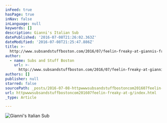```yaml
---
inFeed: true
hasPage: true
inNav: false
inLanguage: null
keywords: []
description: Gianni's Italian Sub
datePublished: '2016-07-08T21:26:02.363Z'
dateModified: '2016-07-08T21:25:47.886Z'
title: >-
  http://www.subsandstuffboston.com/2016/07/feelin-freaky-at-giannis-framingham-ma.html
author:
  - name: Subs and Stuff Boston
    url: >-
      http://www.subsandstuffboston.com/2016/07/feelin-freaky-at-giannis-framingham-ma.html
authors: []
publisher: null
starred: false
sourcePath: _posts/2016-07-08-httpwwwsubsandstuffbostoncom201607feelin-freaky-at-g.md
url: httpwwwsubsandstuffbostoncom201607feelin-freaky-at-g/index.html
_type: Article

---
```

![Gianni's Italian Sub](https://the-grid-user-content.s3-us-west-2.amazonaws.com/df58d8e7-739c-41d2-9380-89cc205c9e7a.jpg)